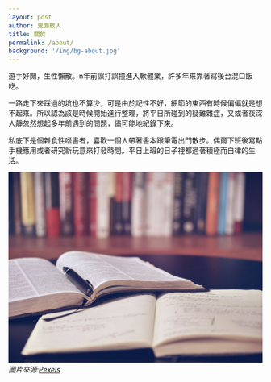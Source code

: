 ```yaml
---
layout: post
author: 鬼面散人
title: 關於
permalink: /about/
background: '/img/bg-about.jpg'
---
```


遊手好閒，生性懶散。n年前誤打誤撞進入軟體業，許多年來靠著寫後台混口飯吃。

一路走下來踩過的坑也不算少，可是由於記性不好，細節的東西有時候偏偏就是想不起來。所以認為該是時候開始進行整理，將平日所碰到的疑難雜症，又或者夜深人靜忽然想起多年前遇到的問題，儘可能地紀錄下來。

私底下是個雜食性嗜書者，喜歡一個人帶著書本跟筆電出門散步。偶爾下班後寫點手機應用或者研究新玩意來打發時間。平日上班的日子𥚃都過著積極而自律的生活。


![Placeholder image](/img/bg-post.jpg "Placeholder image")
_圖片來源:[Pexels](https://www.pexels.com/search/HD%20wallpaper/)_
